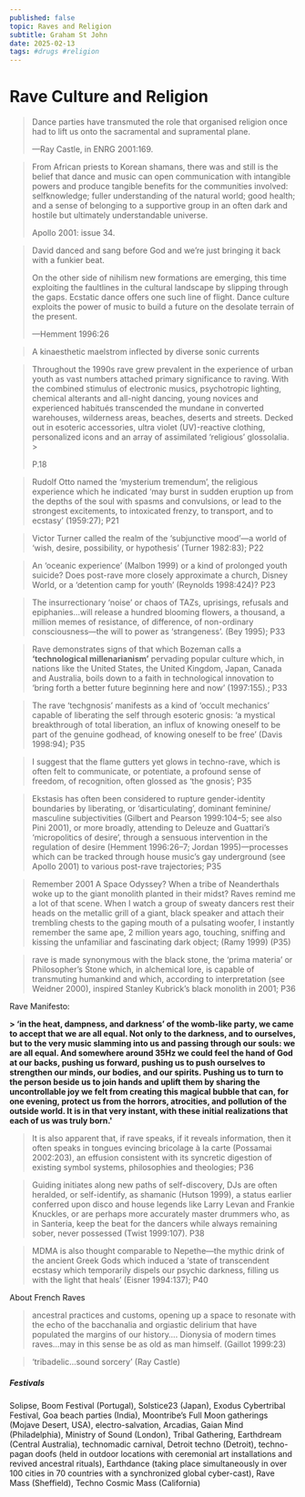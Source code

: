 ```yaml
---
published: false
topic: Raves and Religion
subtitle: Graham St John
date: 2025-02-13
tags: #drugs #religion
---
```

# Rave Culture and Religion


> Dance parties have transmuted the role that organised religion once had to lift us onto the sacramental and supramental plane. 
> 
> —Ray Castle, in ENRG 2001:169.

> From African priests to Korean shamans, there was and still is the belief that dance and music can open communication with intangible powers and produce tangible benefits for the communities involved: selfknowledge; fuller understanding of the natural world; good health; and a sense of belonging to a supportive group in an often dark and hostile but ultimately understandable universe. 
> 
> Apollo 2001: issue 34.

> David danced and sang before God and we’re just bringing it back with a funkier beat.
> 
> On the other side of nihilism new formations are emerging, this time exploiting the faultlines in the cultural landscape by slipping through the gaps. Ecstatic dance offers one such line of flight. Dance culture exploits the power of music to build a future on the desolate terrain of the present. 
> 
> —Hemment 1996:26

> A kinaesthetic maelstrom inflected by diverse sonic currents

> Throughout the 1990s rave grew prevalent in the experience of urban youth as vast numbers attached primary significance to raving. With the combined stimulus of electronic musics, psychotropic lighting, chemical alterants and all-night dancing, young novices and experienced habitués transcended the mundane in converted warehouses, wilderness areas, beaches, deserts and streets. Decked out in esoteric accessories, ultra violet (UV)-reactive clothing, personalized icons and an array of assimilated ‘religious’ glossolalia. >
> 
> P.18

> Rudolf Otto named the ‘mysterium tremendum’, the religious experience which he indicated ‘may burst in sudden eruption up from the depths of the soul with spasms and convulsions, or lead to the strongest excitements, to intoxicated frenzy, to transport, and to ecstasy’ (1959:27); P21

> Victor Turner called the realm of the ‘subjunctive mood’—a world of ‘wish, desire, possibility, or hypothesis’ (Turner 1982:83); P22

> An ‘oceanic experience’ (Malbon 1999) or a kind of prolonged youth suicide? Does post-rave more closely approximate a church, Disney World, or a ‘detention camp for youth’ (Reynolds 1998:424)? P23

> The insurrectionary ‘noise’ or chaos of TAZs, uprisings, refusals and epiphanies…will release a hundred blooming flowers, a thousand, a million memes of resistance, of difference, of non-ordinary consciousness—the will to power as ‘strangeness’. (Bey 1995); P33

> Rave demonstrates signs of that which Bozeman calls a **‘technological millenarianism’** pervading popular culture which, in nations like the United States, the United Kingdom, Japan, Canada and Australia, boils down to a faith in technological innovation to ‘bring forth a better future beginning here and now’ (1997:155).; P33

> The rave ‘techgnosis’ manifests as a kind of ‘occult mechanics’ capable of liberating the self through esoteric gnosis: ‘a mystical breakthrough of total liberation, an influx of knowing oneself to be part of the genuine godhead, of knowing oneself to be free’ (Davis 1998:94); P35

> I suggest that the flame gutters yet glows in techno-rave, which is often felt to communicate, or potentiate, a profound sense of freedom, of recognition, often glossed as ‘the gnosis’; P35

> Ekstasis has often been considered to rupture gender-identity boundaries by liberating, or ‘disarticulating’, dominant feminine/ masculine subjectivities (Gilbert and Pearson 1999:104–5; see also Pini 2001), or more broadly, attending to Deleuze and Guattari’s ‘micropolitics of desire’, through a sensuous intervention in the regulation of desire (Hemment 1996:26–7; Jordan 1995)—processes which can be tracked through house music’s gay underground (see Apollo 2001) to various post-rave trajectories; P35

> Remember 2001 A Space Odyssey? When a tribe of Neanderthals woke up to the giant monolith planted in their midst? Raves remind me a lot of that scene. When I watch a group of sweaty dancers rest their heads on the metallic grill of a giant, black speaker and attach their trembling chests to the gaping mouth of a pulsating woofer, I instantly remember the same ape, 2 million years ago, touching, sniffing and kissing the unfamiliar and fascinating dark object; (Ramy 1999) (P35)

>rave is made synonymous with the black stone, the ‘prima materia’ or Philosopher’s Stone which, in alchemical lore, is capable of transmuting humankind and which, according to interpretation (see Weidner 2000), inspired Stanley Kubrick’s black monolith in 2001; P36

Rave Manifesto:

**> ‘in the heat, dampness, and darkness’ of the womb-like party, we came to accept that we are all equal. Not only to the darkness, and to ourselves, but to the very music slamming into us and passing through our souls: we are all equal. And somewhere around 35Hz we could feel the hand of God at our backs, pushing us forward, pushing us to push ourselves to strengthen our minds, our bodies, and our spirits. Pushing us to turn to the person beside us to join hands and uplift them by sharing the uncontrollable joy we felt from creating this magical bubble that can, for one evening, protect us from the horrors, atrocities, and pollution of the outside world. It is in that very instant, with these initial realizations that each of us was truly born.'**

> It is also apparent that, if rave speaks, if it reveals information, then it often speaks in tongues evincing bricolage à la carte (Possamai 2002:203), an effusion consistent with its syncretic digestion of existing symbol systems, philosophies and theologies; P36

> Guiding initiates along new paths of self-discovery, DJs are often heralded, or self-identify, as shamanic (Hutson 1999), a status earlier conferred upon disco and house legends like Larry Levan and Frankie Knuckles, or are perhaps more accurately master drummers who, as in Santeria, keep the beat for the dancers while always remaining sober, never possessed (Twist 1999:107). P38

> MDMA is also thought comparable to Nepethe—the mythic drink of the ancient Greek Gods which induced a ‘state of transcendent ecstasy which temporarily dispels our psychic darkness, filling us with the light that heals’ (Eisner 1994:137); P40

About French Raves

> ancestral practices and customs, opening up a space to resonate with the echo of the bacchanalia and orgiastic delirium that have populated the margins of our history…. Dionysia of modern times raves…may in this sense be as old as man himself. (Gaillot 1999:23)

>‘tribadelic…sound sorcery’ (Ray Castle)

##### Festivals

Solipse, Boom Festival (Portugal), Solstice23 (Japan), Exodus Cybertribal Festival, Goa beach parties (India), Moontribe’s Full Moon gatherings (Mojave Desert, USA), electro-salvation, Arcadias, Gaian Mind (Philadelphia), Ministry of Sound (London), Tribal Gathering, Earthdream (Central Australia), technomadic carnival, Detroit techno (Detroit), techno-pagan doofs (held in outdoor locations with ceremonial art installations and revived ancestral rituals), Earthdance (taking place simultaneously in over 100 cities in 70 countries with a synchronized global cyber-cast), Rave Mass (Sheffield), Techno Cosmic Mass (California)